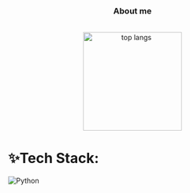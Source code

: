 <div align="center">
  <h3 align="center">About me</h3>

  <p align="center">
    <!--<a href="" target="_blank">Website</a> •
    <img align="center" width=200 alt="top langs" src="" />-->
  </p>
  <br/>
  <img align="center" height=200 alt="top langs" src="https://github-readme-stats-2-phimaster0303s-projects.vercel.app/api/top-langs?username=Naskar-ae&theme=dark&border_radius=10px&CACHE_SECONDS=600&layout=donut" />
  <br/>
</div>

# ✨Tech Stack:
![Python](https://img.shields.io/badge/python-3670A0?style=for-the-badge&logo=python&logoColor=ffdd54)
